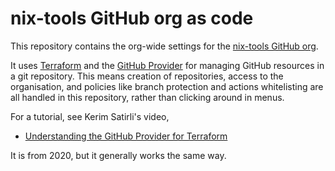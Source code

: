 # nix-tools GitHub org as code

This repository contains the org-wide settings for the [nix-tools GitHub org][nix-tools-gh].

[nix-tools-gh]: https://github.com/nix-tools

It uses [Terraform][tf] and the [GitHub Provider][gh-tf] for managing GitHub
resources in a git repository. This means creation of repositories, access to
the organisation, and policies like branch protection and actions whitelisting
are all handled in this repository, rather than clicking around in menus.

For a tutorial, see Kerim Satirli's video,

- [Understanding the GitHub Provider for Terraform][gh-tf-tut]

It is from 2020, but it generally works the same way.

[tf]: https://developer.hashicorp.com/terraform
[gh-tf]: https://registry.terraform.io/providers/integrations/github/latest/docs
[gh-tf-tut]: https://www.youtube.com/watch?v=Fa5jOJyvtdA
